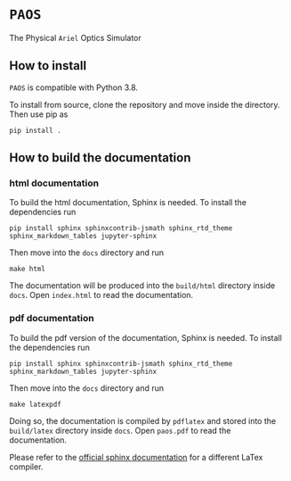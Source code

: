# `PAOS`
The Physical `Ariel` Optics Simulator

## How to install 

`PAOS` is compatible with Python 3.8.

To install from source, clone the repository and move inside the directory. 
Then use pip as 
    
    pip install .

## How to build the documentation

### html documentation

To build the html documentation, Sphinx is needed. To install the dependencies run

    pip install sphinx sphinxcontrib-jsmath sphinx_rtd_theme sphinx_markdown_tables jupyter-sphinx

Then move into the `docs` directory and run

    make html

The documentation will be produced into the `build/html` directory inside `docs`. 
Open `index.html` to read the documentation.

### pdf documentation

To build the pdf version of the documentation, Sphinx is needed. To install the dependencies run

    pip install sphinx sphinxcontrib-jsmath sphinx_rtd_theme sphinx_markdown_tables jupyter-sphinx

Then move into the `docs` directory and run

    make latexpdf

Doing so, the documentation is compiled by `pdflatex` and stored into the `build/latex` directory inside `docs`. 
Open `paos.pdf` to read the documentation.

Please refer to the [official sphinx documentation](https://www.sphinx-doc.org/en/master/usage/configuration.html#latex-options) 
for a different LaTex compiler.